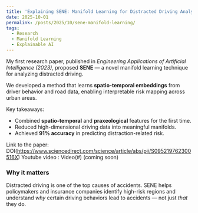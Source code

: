 ```yaml
---
title: 'Explaining SENE: Manifold Learning for Distracted Driving Analysis'
date: 2025-10-01
permalink: /posts/2025/10/sene-manifold-learning/
tags:
  - Research
  - Manifold Learning
  - Explainable AI
---
```


My first research paper, published in *Engineering Applications of Artificial Intelligence (2023)*, proposed **SENE** — a novel manifold learning technique for analyzing distracted driving.

We developed a method that learns **spatio-temporal embeddings** from driver behavior and road data, enabling interpretable risk mapping across urban areas.

Key takeaways:
- Combined **spatio-temporal** and **praxeological** features for the first time.
- Reduced high-dimensional driving data into meaningful manifolds.
- Achieved **91% accuracy** in predicting distraction-related risk.

Link to the paper: DOI(https://www.sciencedirect.com/science/article/abs/pii/S095219762300516X)
Youtube video : Video(#) (coming soon)

### Why it matters
Distracted driving is one of the top causes of accidents. SENE helps policymakers and insurance companies identify high-risk regions and understand *why* certain driving behaviors lead to accidents — not just *that* they do.
